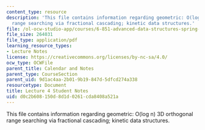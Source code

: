 ```yaml
---
content_type: resource
description: 'This file contains information regarding geometric: O(log n) 3D orthogonal
  range searching via fractional cascading; kinetic data structures.'
file: /ol-ocw-studio-app/courses/6-851-advanced-data-structures-spring-2012/d0c2b608150d8d1d0261cda8408a521a_MIT6_851S12_L4.pdf
file_size: 264031
file_type: application/pdf
learning_resource_types:
- Lecture Notes
license: https://creativecommons.org/licenses/by-nc-sa/4.0/
ocw_type: OCWFile
parent_title: Calendar and Notes
parent_type: CourseSection
parent_uid: 9d1ac4aa-2b01-9b19-847d-5dfcd274a338
resourcetype: Document
title: Lecture 4 Student Notes
uid: d0c2b608-150d-8d1d-0261-cda8408a521a
---
```

This file contains information regarding geometric: O(log n) 3D orthogonal range searching via fractional cascading; kinetic data structures.
